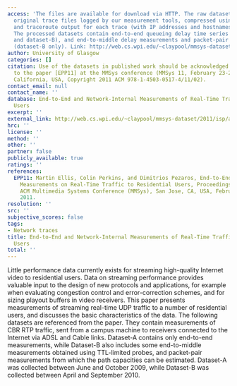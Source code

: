 ```yaml
---
access: 'The files are available for download via HTTP. The raw datasets contain the
  original trace files logged by our measurement tools, compressed using crtpdumpz,
  and traceroute output for each trace (with IP addresses and hostnames anonymised).
  The processed datasets contain end-to-end queueing delay time series (both dataset-A
  and dataset-B), and end-to-middle delay measurements and packet-pair capacity measurements
  (dataset-B only). Link: http://web.cs.wpi.edu/~claypool/mmsys-dataset/2011/isp/'
author: University of Glasgow
categories: []
citation: Use of the datasets in published work should be acknowledged by a full citation
  to the paper [EPP11] at the MMSys conference (MMSys 11, February 23-25, San Jose,
  California, USA, Copyright 2011 ACM 978-1-4503-0517-4/11/02).
contact_email: null
contact_name: ''
database: End-to-End and Network-Internal Measurements of Real-Time Traffic to Residential
  Users
excerpt: ''
external_link: http://web.cs.wpi.edu/~claypool/mmsys-dataset/2011/isp/author.html
hrc: ''
license: ''
method: ''
other: ''
partner: false
publicly_available: true
ratings: ''
references:
  EPP11: Martin Ellis, Colin Perkins, and Dimitrios Pezaros, End-to-End and Network-Internal
    Measurements on Real-Time Traffic to Residential Users, Proceedings of the First
    ACM Multimedia Systems Conference (MMSys), San Jose, CA, USA, February 23-25,
    2011.
resolution: ''
src: ''
subjective_scores: false
tags:
- Network traces
title: End-to-End and Network-Internal Measurements of Real-Time Traffic to Residential
  Users
total: ''
---
```


Little performance data currently exists for streaming high-quality Internet video to residential users. Data on streaming performance provides valuable input to the design of new protocols and applications, for example when evaluating congestion control and error-correction schemes, and for sizing playout buffers in video receivers. This paper presents measurements of streaming real-time UDP traffic to a number of residential users, and discusses the basic characteristics of the data. The following datasets are referenced from the paper. They contain measurements of CBR RTP traffic, sent from a campus machine to receivers connected to the Internet via ADSL and Cable links. Dataset-A contains only end-to-end measurements, while Dataset-B also includes some end-to-middle measurements obtained using TTL-limited probes, and packet-pair measurements from which the path capacities can be estimated. Dataset-A was collected between June and October 2009, while Dataset-B was collected between April and September 2010.